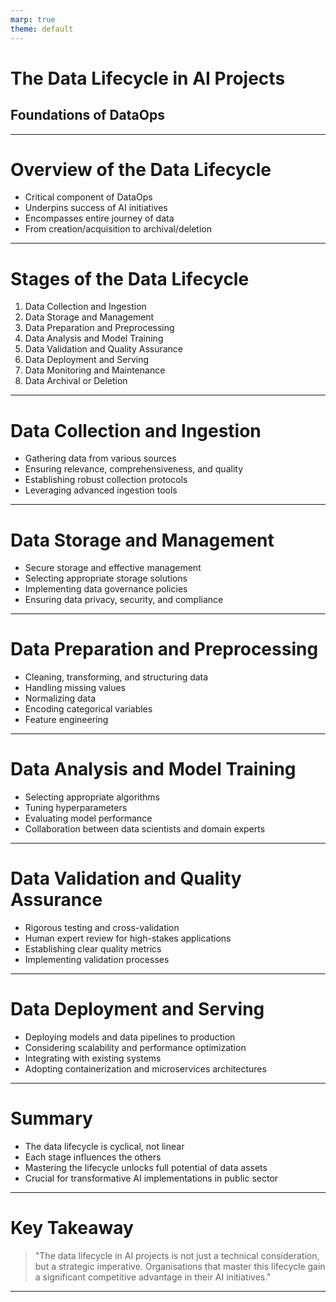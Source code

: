 ```yaml
---
marp: true
theme: default
---
```


# The Data Lifecycle in AI Projects
## Foundations of DataOps

---

# Overview of the Data Lifecycle

- Critical component of DataOps
- Underpins success of AI initiatives
- Encompasses entire journey of data
- From creation/acquisition to archival/deletion

---

# Stages of the Data Lifecycle

1. Data Collection and Ingestion
2. Data Storage and Management
3. Data Preparation and Preprocessing
4. Data Analysis and Model Training
5. Data Validation and Quality Assurance
6. Data Deployment and Serving
7. Data Monitoring and Maintenance
8. Data Archival or Deletion

---

# Data Collection and Ingestion

- Gathering data from various sources
- Ensuring relevance, comprehensiveness, and quality
- Establishing robust collection protocols
- Leveraging advanced ingestion tools

---

# Data Storage and Management

- Secure storage and effective management
- Selecting appropriate storage solutions
- Implementing data governance policies
- Ensuring data privacy, security, and compliance

---

# Data Preparation and Preprocessing

- Cleaning, transforming, and structuring data
- Handling missing values
- Normalizing data
- Encoding categorical variables
- Feature engineering

---

# Data Analysis and Model Training

- Selecting appropriate algorithms
- Tuning hyperparameters
- Evaluating model performance
- Collaboration between data scientists and domain experts

---

# Data Validation and Quality Assurance

- Rigorous testing and cross-validation
- Human expert review for high-stakes applications
- Establishing clear quality metrics
- Implementing validation processes

---

# Data Deployment and Serving

- Deploying models and data pipelines to production
- Considering scalability and performance optimization
- Integrating with existing systems
- Adopting containerization and microservices architectures

---

# Summary

- The data lifecycle is cyclical, not linear
- Each stage influences the others
- Mastering the lifecycle unlocks full potential of data assets
- Crucial for transformative AI implementations in public sector

---

# Key Takeaway

> "The data lifecycle in AI projects is not just a technical consideration, but a strategic imperative. Organisations that master this lifecycle gain a significant competitive advantage in their AI initiatives."

---